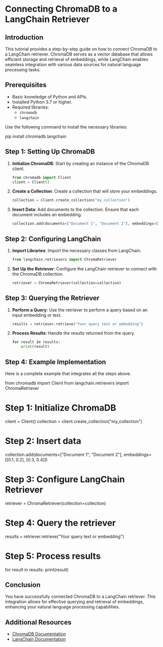 # Connecting ChromaDB to a LangChain Retriever

## Introduction
This tutorial provides a step-by-step guide on how to connect ChromaDB to a LangChain retriever. ChromaDB serves as a vector database that allows efficient storage and retrieval of embeddings, while LangChain enables seamless integration with various data sources for natural language processing tasks.

## Prerequisites
- Basic knowledge of Python and APIs.
- Installed Python 3.7 or higher.
- Required libraries:
  - `chromadb`
  - `langchain`
  
Use the following command to install the necessary libraries:

pip install chromadb langchain
## Step 1: Setting Up ChromaDB
1. **Initialize ChromaDB**:
   Start by creating an instance of the ChromaDB client.

   ```python
   from chromadb import Client
   client = Client()

2. **Create a Collection**:
   Create a collection that will store your embeddings.

   ```python
   collection = client.create_collection("my_collection")

3. **Insert Data**:
   Add documents to the collection. Ensure that each document includes an embedding.

   ```python
   collection.add(documents=["Document 1", "Document 2"], embeddings=[[0.1, 0.2], [0.3, 0.4]])

## Step 2: Configuring LangChain
1. **Import Libraries**:
   Import the necessary classes from LangChain.

   ```python
   from langchain.retrievers import ChromaRetriever

2. **Set Up the Retriever**:
   Configure the LangChain retriever to connect with the ChromaDB collection.

   ```python
   retriever = ChromaRetriever(collection=collection)

## Step 3: Querying the Retriever
1. **Perform a Query**:
   Use the retriever to perform a query based on an input embedding or text.

   ```python
   results = retriever.retrieve("Your query text or embedding")

2. **Process Results**:
   Handle the results returned from the query.

   ```python
   for result in results:
       print(result)

## Step 4: Example Implementation
Here is a complete example that integrates all the steps above.

from chromadb import Client
from langchain.retrievers import ChromaRetriever

# Step 1: Initialize ChromaDB
client = Client()
collection = client.create_collection("my_collection")

# Step 2: Insert data
collection.add(documents=["Document 1", "Document 2"], embeddings=[[0.1, 0.2], [0.3, 0.4]])

# Step 3: Configure LangChain Retriever
retriever = ChromaRetriever(collection=collection)

# Step 4: Query the retriever
results = retriever.retrieve("Your query text or embedding")

# Step 5: Process results
for result in results:
    print(result)
## Conclusion
You have successfully connected ChromaDB to a LangChain retriever. This integration allows for effective querying and retrieval of embeddings, enhancing your natural language processing capabilities. 

## Additional Resources
- [ChromaDB Documentation](https://docs.trychroma.com/)
- [LangChain Documentation](https://langchain.readthedocs.io/)